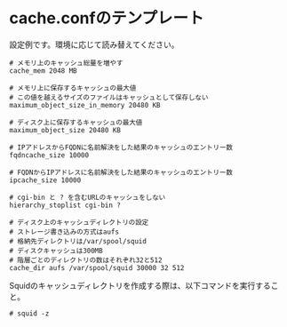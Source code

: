 # cache.confのテンプレート
設定例です。環境に応じて読み替えてください。
```
# メモリ上のキャッシュ総量を増やす
cache_mem 2048 MB

# メモリ上に保存するキャッシュの最大値
# この値を越えるサイズのファイルはキャッシュとして保存しない
maximum_object_size_in_memory 20480 KB

# ディスク上に保存するキャッシュの最大値
maximum_object_size 20480 KB

# IPアドレスからFQDNに名前解決をした結果のキャッシュのエントリー数
fqdncache_size 10000

# FQDNからIPアドレスに名前解決をした結果のキャッシュのエントリー数
ipcache_size 10000

# cgi-bin と ? を含むURLのキャッシュをしない
hierarchy_stoplist cgi-bin ?

# ディスク上のキャッシュディレクトリの設定
# ストレージ書き込みの方式はaufs
# 格納先ディレクトリは/var/spool/squid
# ディスクキャッシュは300MB
# 階層ごとのディレクトリの数はそれぞれ32と512
cache_dir aufs /var/spool/squid 30000 32 512
```
Squidのキャッシュディレクトリを作成する際は、以下コマンドを実行すること。
```
# squid -z
```
